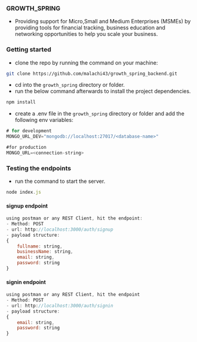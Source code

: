 ### GROWTH_SPRING 
- Providing support for Micro,Small and Medium Enterprises (MSMEs) by providing tools for financial tracking, business education and networking opportunities to help you scale your business.

### Getting started
- clone the repo by running the command on your machine:

```sh
git clone https://github.com/malachi43/growth_spring_backend.git 
```
- cd into the ```growth_spring``` directory or folder.
- run the below command afterwards to install the project dependencies.

```sh
npm install
```
- create a .env file in the ```growth_spring``` directory or folder and add the following env variables:

```javascript
# for development
MONGO_URL_DEV="mongodb://localhost:27017/<database-name>"

#for production
MONGO_URL=<connection-string>
```

### Testing the endpoints
- run the command to start the server.

```javascript
node index.js
```
#### signup endpoint

```javascript
using postman or any REST Client, hit the endpoint:
- Method: POST 
- url: http://localhost:3000/auth/signup 
- payload structure: 
{
    fullname: string,
    businessName: string,
    email: string,
    password: string
}
```
#### signin endpoint

```javascript
using postman or any REST Client, hit the endpoint 
- Method: POST 
- url: http://localhost:3000/auth/signin 
- payload structure:
{
    email: string,
    password: string
}
```
